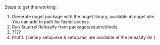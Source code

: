 Steps to get this working:

1. Generate nuget package with the nuget library, available at nuget site. You can add to path for faster access.
2. Run Squirrel Releasify from packages/squirrel/tools.
3. ????
4. Profit. ( binary setup.exe & setup.msi are available at the releasify dir ) 
